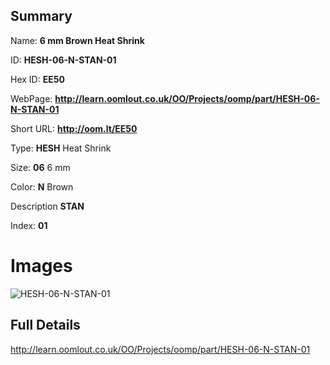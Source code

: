 

## Summary
 
Name: __6 mm Brown Heat Shrink__

ID: __HESH-06-N-STAN-01__

Hex ID: __EE50__

WebPage: __http://learn.oomlout.co.uk/OO/Projects/oomp/part/HESH-06-N-STAN-01__

Short URL: __http://oom.lt/EE50__


Type: __HESH__ Heat Shrink 

Size: __06__ 6 mm 

Color: __N__ Brown 

Description __STAN__  

Index: __01__


# Images
![HESH-06-N-STAN-01](http://oomlout.com/oomp-gen/parts/HESH-06-N-STAN-01/HESH-06-N-STAN-01_420.jpg)



## Full Details

 http://learn.oomlout.co.uk/OO/Projects/oomp/part/HESH-06-N-STAN-01














